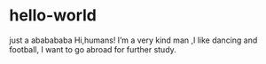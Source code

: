 # hello-world
just a ababababa
Hi,humans! I’m a very kind man ,I like dancing and football, I want to go abroad for further study.
